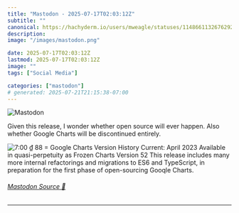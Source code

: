```yaml
---
title: "Mastodon - 2025-07-17T02:03:12Z"
subtitle: ""
canonical: https://hachyderm.io/users/mweagle/statuses/114866113267629258
description:
image: "/images/mastodon.png"

date: 2025-07-17T02:03:12Z
lastmod: 2025-07-17T02:03:12Z
image: ""
tags: ["Social Media"]

categories: ["mastodon"]
# generated: 2025-07-21T21:15:38-07:00
---
```

![Mastodon](/images/mastodon.png)

<p>Given this release, I wonder whether open source will ever happen. Also whether Google Charts will be discontinued entirely.</p>

![7:00 ₫
88
= Google Charts
Version History
Current: April 2023
Available in quasi-perpetuity as Frozen Charts
Version 52
This release includes many more internal
refactorings and migrations to ES6 and
TypeScript, in preparation for the first phase of
open-sourcing Gooqle Charts.](535449eda9b58632.jpeg)

###### [Mastodon Source 🐘](https://hachyderm.io/@mweagle/114866113267629258)

___

